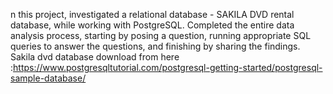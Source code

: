 n this project, investigated a relational database - SAKILA DVD rental database, while working with PostgreSQL. Completed the entire data analysis process, starting by posing a question, running appropriate SQL queries to answer the questions, and finishing by sharing the findings. Sakila dvd database
download from here :https://www.postgresqltutorial.com/postgresql-getting-started/postgresql-sample-database/
